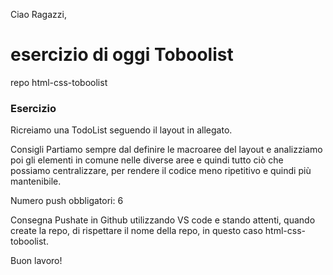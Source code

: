 Ciao Ragazzi,

# esercizio di oggi Toboolist

repo html-css-toboolist

### Esercizio  
Ricreiamo una TodoList seguendo il layout in allegato.

Consigli Partiamo sempre dal definire le macroaree del layout e analizziamo poi gli elementi in comune nelle diverse aree e quindi tutto ciò che possiamo centralizzare, per rendere il codice meno ripetitivo e quindi più mantenibile.

Numero push obbligatori: 6

Consegna Pushate in Github utilizzando VS code e stando attenti, quando create la repo, di rispettare il nome della repo, in questo caso html-css-toboolist.

Buon lavoro!